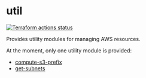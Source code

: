 # util

[![Terraform actions status](https://github.com/techservicesillinois/terraform-aws-util/workflows/terraform/badge.svg)](https://github.com/techservicesillinois/terraform-aws-util/actions)

Provides utility modules for managing AWS resources.

At the moment, only one utility module is provided:

* [compute-s3-prefix](modules/compute-s3-prefix/README.md)
* [get-subnets](modules/get-subnets/README.md)
